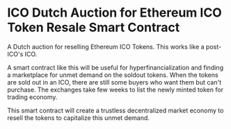# ICO Dutch Auction for Ethereum ICO Token Resale Smart Contract
A Dutch auction for reselling Ethereum ICO Tokens. This works like a post-ICO's ICO.

A smart contract like this will be useful for hyperfinancialization and finding a marketplace for unmet demand on the soldout tokens. When the tokens are sold out in an ICO, there are still some buyers who want them but can't purchase. The exchanges take few weeks to list the newly minted token for trading economy. 

This smart contract will create a trustless decentralized market economy to resell the tokens to capitalize this unmet demand. 
